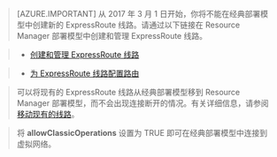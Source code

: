 > [AZURE.IMPORTANT] 
从 2017 年 3 月 1 日开始，你将不能在经典部署模型中创建新的 ExpressRoute 线路。请通过以下链接在 Resource Manager 部署模型中创建和管理 ExpressRoute 线路。

> - [创建和管理 ExpressRoute 线路](/documentation/articles/expressroute-howto-circuit-portal-resource-manager/)

> - [为 ExpressRoute 线路配置路由](/documentation/articles/expressroute-howto-routing-portal-resource-manager/)

> 可以将现有的 ExpressRoute 线路从经典部署模型移到 Resource Manager 部署模型，而不会出现连接断开的情况。有关详细信息，请参阅[移动现有的线路](/documentation/articles/expressroute-move/)。

> 将 **allowClassicOperations** 设置为 TRUE 即可在经典部署模型中连接到虚拟网络。
>     
>

<!---HONumber=Mooncake_0320_2017-->
